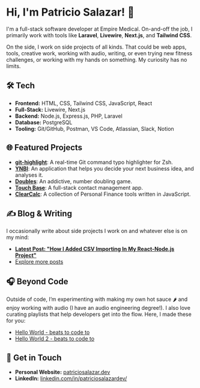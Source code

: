 
# Hi, I'm Patricio Salazar! 👋

I'm a full-stack software developer at Empire Medical. On-and-off the job, I primarily work with tools like **Laravel**, **Livewire**, **Next.js**, and **Tailwind CSS**.

On the side, I work on side projects of all kinds. That could be web apps, tools, creative work, working with audio, writing, or even trying new fitness challenges, or working with my hands on something. My curiosity has no limits.

## 🛠 Tech
- **Frontend:** HTML, CSS, Tailwind CSS, JavaScript, React
 - **Full-Stack:** Livewire, Next.js
- **Backend:** Node.js, Express.js, PHP, Laravel
- **Database:** PostgreSQL
- **Tooling:** Git/GitHub, Postman, VS Code, Atlassian, Slack, Notion

## 🌐 Featured Projects
- **[git-highlight](https://patriciosebastian.github.io/git-highlight-website/)**: A real-time Git command typo highlighter for Zsh.
- **[YNBI](https://yournextbusinessidea.app/)**: An application that helps you decide your next business idea, and analyses it.
- **[Doubles](https://playdoubles.org/)**: An addictive, number doubling game.
- **[Touch Base](https://www.touchbaseapp.co/)**: A full-stack contact management app.
- **[ClearCalc](https://www.clearcalc.app/)**: A collection of Personal Finance tools written in JavaScript.

## ✍️ Blog & Writing
I occasionally write about side projects I work on and whatever else is on my mind:

- **[Latest Post: "How I Added CSV Importing In My React-Node.js Project"](https://www.patriciosalazar.dev/blog/how-i-added-csv-importing-in-my-react-project)**
- [Explore more posts](https://www.patriciosalazar.dev/blog)

## 🎧 Beyond Code
Outside of code, I’m experimenting with making my own hot sauce 🌶️ and enjoy working with audio (I have an audio engineering degree!). I also love curating playlists that help developers get into the flow. Here, I made these for you:

- [Hello World - beats to code to](https://open.spotify.com/playlist/77hkmQ7eTgfvpjPXDPjSRT?si=ckGhVKy0RxueNSB0dYycQw)
- [Hello World 2 - beats to code to](https://open.spotify.com/playlist/3TWuzDL7v8DKhcFatC1g8D?si=yb19DuvpT66mzAXiCUXhew)

## 🔗 Get in Touch
- **Personal Website:** [patriciosalazar.dev](https://www.patriciosalazar.dev/)
- **LinkedIn:** [linkedin.com/in/patriciosalazardev/](https://www.linkedin.com/in/patriciosalazardev/)
